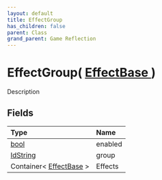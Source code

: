 ```yaml
---
layout: default
title: EffectGroup
has_children: false
parent: Class
grand_parent: Game Reflection
---
```

# EffectGroup( [ EffectBase ](/riftbreaker-wiki/docs/game-reflection/classes/effect_base/) )
Description 

## Fields

| Type | Name |
|:----------|:--------------|
| [bool](/riftbreaker-wiki/docs/game-reflection/components/bool/) | enabled |
| [IdString](/riftbreaker-wiki/docs/game-reflection/components/id_string/) | group |
| Container< [EffectBase](/riftbreaker-wiki/docs/game-reflection/components/effect_base/) > | Effects |

